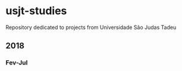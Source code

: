 # usjt-studies
Repository dedicated to projects from Universidade São Judas Tadeu

## 2018
### Fev-Jul
